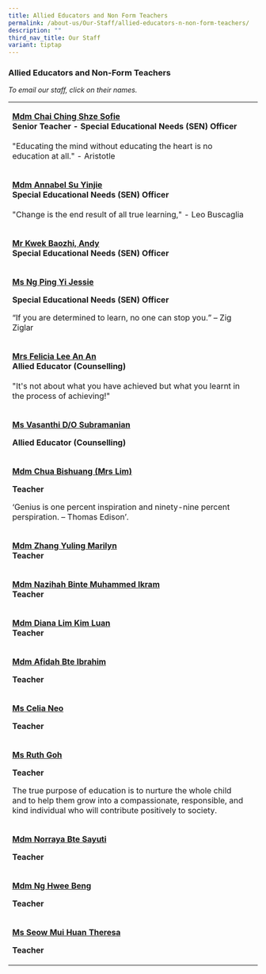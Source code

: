 ```yaml
---
title: Allied Educators and Non Form Teachers
permalink: /about-us/Our-Staff/allied-educators-n-non-form-teachers/
description: ""
third_nav_title: Our Staff
variant: tiptap
---
```

<h3>Allied Educators and Non-Form Teachers</h3>
<p><em>To email our staff, click on their names.</em>
</p>
<table style="minWidth: 50px">
<colgroup>
<col>
<col>
</colgroup>
<tbody>
<tr>
<td rowspan="1" colspan="1">
<p><strong><a href="mailto:chai_ching_shze_sofie@moe.edu.sg" rel="noopener noreferrer nofollow" target="_blank">Mdm Chai Ching Shze Sofie</a></strong>
<br><strong>Senior Teacher -</strong>  <strong>Special Educational Needs (SEN) Officer</strong> 
<br>
<br>"Educating the mind without educating the heart is no education at all."
- Aristotle</p>
</td>
<td rowspan="1" colspan="1">
<p></p>
</td>
</tr>
<tr>
<td rowspan="1" colspan="1">
<p><strong><a href="mailto:su_yin_jie@schools.gov.sg" rel="noopener noreferrer nofollow" target="_blank">Mdm Annabel Su Yinjie</a></strong> 
<br><strong>Special Educational Needs (SEN) Officer</strong> 
<br>
<br>"Change is the end result of all true learning," - Leo Buscaglia</p>
</td>
<td rowspan="1" colspan="1">
<p></p>
</td>
</tr>
<tr>
<td rowspan="1" colspan="1">
<p><strong><a href="mailto:kwek_baozhi_andy@moe.edu.sg" rel="noopener noreferrer nofollow" target="_blank">Mr Kwek Baozhi, Andy</a></strong>
<br><strong>Special Educational Needs (SEN) Officer</strong>
</p>
</td>
<td rowspan="1" colspan="1">
<p></p>
</td>
</tr>
<tr>
<td rowspan="1" colspan="1">
<p><strong><a href="mailto:Ng_Ping_Yi_Jessie@schools.gov.sg" rel="noopener noreferrer nofollow" target="_blank">Ms Ng Ping Yi Jessie</a></strong>
</p>
<p><strong>Special Educational Needs (SEN) Officer</strong>
</p>
<p></p>
<p>“If you are determined to learn, no one can stop you.” – Zig Ziglar</p>
<p></p>
</td>
<td rowspan="1" colspan="1">
<p></p>
</td>
</tr>
<tr>
<td rowspan="1" colspan="1">
<p><strong><a href="mailto:ang_an_an_felicia@schools.gov.sg" rel="noopener noreferrer nofollow" target="_blank">Mrs Felicia Lee An An</a></strong> 
<br><strong>Allied Educator (Counselling)</strong> 
<br>
<br>"It's not about what you have achieved but what you learnt in the process
of achieving!"</p>
</td>
<td rowspan="1" colspan="1">
<p></p>
</td>
</tr>
<tr>
<td rowspan="1" colspan="1">
<p><strong><a href="mailto:Vasanthi_Subramanian_A@schools.gov.sg" rel="noopener noreferrer nofollow" target="_blank">Ms Vasanthi D/O Subramanian</a></strong>
</p>
<p><strong>Allied Educator (Counselling)</strong>
</p>
</td>
<td rowspan="1" colspan="1">
<p></p>
</td>
</tr>
<tr>
<td rowspan="1" colspan="1">
<p><strong><a href="mailto:chua_bishuang@moe.edu.sg" rel="noopener nofollow" target="_blank">Mdm Chua Bishuang (Mrs Lim)</a></strong>
</p>
<p><strong>Teacher</strong>
</p>
<p>‘Genius is one percent inspiration and ninety-nine percent perspiration.
– Thomas Edison’.</p>
</td>
<td rowspan="1" colspan="1">
<p></p>
</td>
</tr>
<tr>
<td rowspan="1" colspan="1">
<p><strong><a href="mailto:zhang_yuling_marilyn@moe.edu.sg" rel="noopener noreferrer nofollow" target="_blank">Mdm Zhang Yuling Marilyn</a></strong> 
<br><strong>Teacher</strong>
</p>
</td>
<td rowspan="1" colspan="1">
<p></p>
</td>
</tr>
<tr>
<td rowspan="1" colspan="1">
<p><strong><a href="mailto:nazihah_muhammed_ikram@moe.edu.sg" rel="noopener noreferrer nofollow" target="_blank">Mdm Nazihah Binte Muhammed Ikram</a></strong> 
<br><strong>Teacher</strong>
</p>
</td>
<td rowspan="1" colspan="1">
<p></p>
</td>
</tr>
<tr>
<td rowspan="1" colspan="1">
<p><strong><a href="mailto:lim_kim_luan@moe.edu.sg" rel="noopener noreferrer nofollow" target="_blank">Mdm Diana Lim Kim Luan</a></strong> 
<br><strong>Teacher</strong>
</p>
</td>
<td rowspan="1" colspan="1">
<p></p>
</td>
</tr>
<tr>
<td rowspan="1" colspan="1">
<p><strong><a href="mailto:afidah_ibrahim@moe.edu.sg" rel="noopener noreferrer nofollow" target="_blank">Mdm Afidah Bte Ibrahim</a></strong>
</p>
<p><strong>Teacher</strong>
</p>
</td>
<td rowspan="1" colspan="1">
<p></p>
</td>
</tr>
<tr>
<td rowspan="1" colspan="1">
<p><strong><a href="mailto:neo_chew_yen@moe.edu.sg" rel="noopener noreferrer nofollow" target="_blank">Ms Celia Neo</a></strong>
</p>
<p><strong>Teacher</strong>
</p>
</td>
<td rowspan="1" colspan="1">
<p></p>
</td>
</tr>
<tr>
<td rowspan="1" colspan="1">
<p><strong><a href="mailto:ruth_goh@moe.edu.sg" rel="noopener noreferrer nofollow" target="_blank">Ms Ruth Goh</a></strong>
</p>
<p><strong>Teacher</strong>
</p>
<p>The true purpose of education is to nurture the whole child and to help
them grow into a compassionate, responsible, and kind individual who will
contribute positively to society.</p>
</td>
<td rowspan="1" colspan="1">
<p></p>
</td>
</tr>
<tr>
<td rowspan="1" colspan="1">
<p><strong><a href="mailto:norraya_sayuti@moe.edu.sg" rel="noopener noreferrer nofollow" target="_blank">Mdm Norraya Bte Sayuti</a></strong>
</p>
<p><strong>Teacher</strong>
</p>
</td>
<td rowspan="1" colspan="1">
<p></p>
</td>
</tr>
<tr>
<td rowspan="1" colspan="1">
<p><strong><a href="mailto:ng_hwee_beng@moe.edu.sg" rel="noopener noreferrer nofollow" target="_blank">Mdm Ng Hwee Beng</a></strong>
</p>
<p><strong>Teacher</strong>
</p>
</td>
<td rowspan="1" colspan="1">
<p></p>
</td>
</tr>
<tr>
<td rowspan="1" colspan="1">
<p><strong><a href="mailto:seow_mui_huan_theresa@moe.edu.sg" rel="noopener noreferrer nofollow" target="_blank">Ms Seow Mui Huan Theresa</a></strong>
</p>
<p><strong>Teacher</strong>
</p>
</td>
<td rowspan="1" colspan="1">
<p></p>
</td>
</tr>
</tbody>
</table>
<p></p>